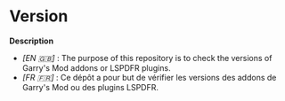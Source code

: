 # Version

**Description**  
- *[EN 🇬🇧]* : The purpose of this repository is to check the versions of Garry's Mod addons or LSPDFR plugins.
- *[FR 🇫🇷]* : Ce dépôt a pour but de vérifier les versions des addons de Garry's Mod ou des plugins LSPDFR.
